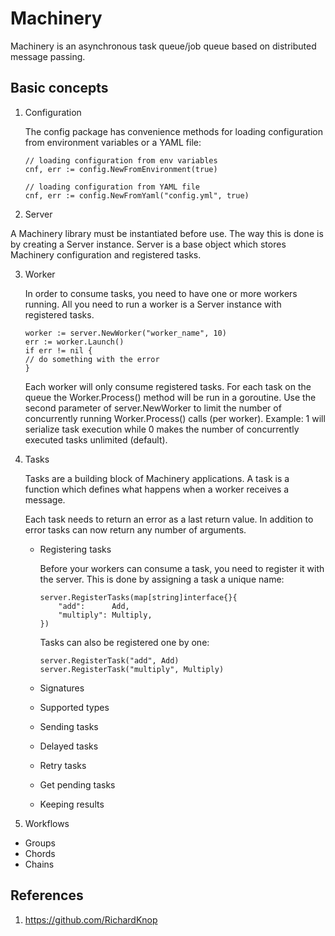 # Machinery

Machinery is an asynchronous task queue/job queue based on distributed message passing.

## Basic concepts

1. Configuration

    The config package has convenience methods for loading configuration from environment variables or a YAML file:

    ```
    // loading configuration from env variables
    cnf, err := config.NewFromEnvironment(true)

    // loading configuration from YAML file
    cnf, err := config.NewFromYaml("config.yml", true)
    ```

2. Server

A Machinery library must be instantiated before use. The way this is done is by creating a Server instance. Server is a base object which stores Machinery configuration and registered tasks.

3. Worker

    In order to consume tasks, you need to have one or more workers running. All you need to run a worker is a Server instance with registered tasks.

    ```
    worker := server.NewWorker("worker_name", 10)
    err := worker.Launch()
    if err != nil {
    // do something with the error
    }
    ```

    Each worker will only consume registered tasks. For each task on the queue the Worker.Process() method will be run in a goroutine. Use the second parameter of server.NewWorker to limit the number of concurrently running Worker.Process() calls (per worker). Example: 1 will serialize task execution while 0 makes the number of concurrently executed tasks unlimited (default).

4. Tasks

    Tasks are a building block of Machinery applications. A task is a function which defines what happens when a worker receives a message.

    Each task needs to return an error as a last return value. In addition to error tasks can now return any number of arguments.

    - Registering tasks

        Before your workers can consume a task, you need to register it with the server. This is done by assigning a task a unique name:

        ```
        server.RegisterTasks(map[string]interface{}{
            "add":      Add,
            "multiply": Multiply,
        })
        ```

        Tasks can also be registered one by one:

        ```
        server.RegisterTask("add", Add)
        server.RegisterTask("multiply", Multiply)
        ```

    - Signatures
    - Supported types
    - Sending tasks
    - Delayed tasks
    - Retry tasks
    - Get pending tasks
    - Keeping results

5. Workflows

- Groups
- Chords
- Chains

## References

1. https://github.com/RichardKnop
